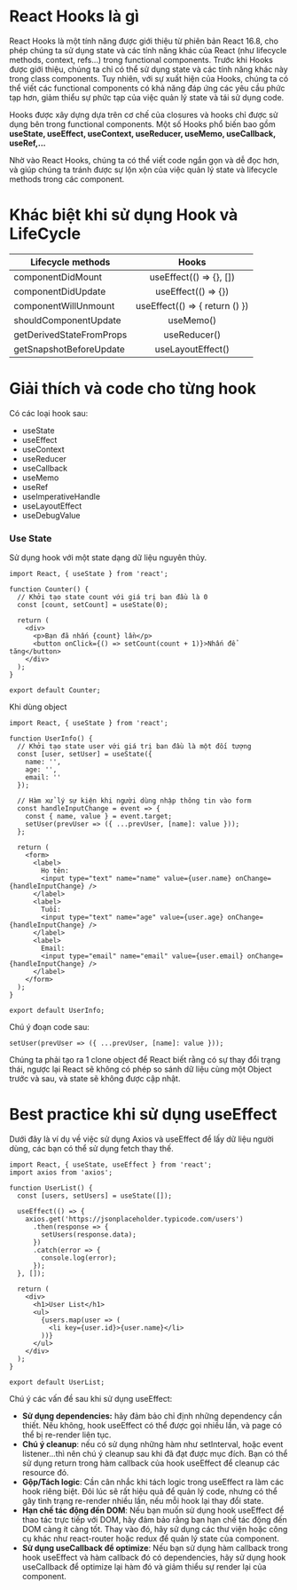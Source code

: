 # React Hooks là gì
React Hooks là một tính năng được giới thiệu từ phiên bản React 16.8, cho phép chúng ta sử dụng state và các tính năng khác của React (như lifecycle methods, context, refs...) trong functional components. Trước khi Hooks được giới thiệu, chúng ta chỉ có thể sử dụng state và các tính năng khác này trong class components. Tuy nhiên, với sự xuất hiện của Hooks, chúng ta có thể viết các functional components có khả năng đáp ứng các yêu cầu phức tạp hơn, giảm thiểu sự phức tạp của việc quản lý state và tái sử dụng code.

Hooks được xây dựng dựa trên cơ chế của closures và hooks chỉ được sử dụng bên trong functional components. Một số Hooks phổ biến bao gồm **useState, useEffect, useContext, useReducer, useMemo, useCallback, useRef,...**

Nhờ vào React Hooks, chúng ta có thể viết code ngắn gọn và dễ đọc hơn, và giúp chúng ta tránh được sự lộn xộn của việc quản lý state và lifecycle methods trong các component.
# Khác biệt khi sử dụng Hook và LifeCycle

| Lifecycle methods |     Hooks     |
|-------------------|:-------------:|
| componentDidMount         | useEffect(() => {}, [])  |
| componentDidUpdate          |   useEffect(() => {})    |
| componentWillUnmount          | useEffect(() => { return () }) |
|shouldComponentUpdate |useMemo() |
|getDerivedStateFromProps |useReducer() |
|getSnapshotBeforeUpdate |useLayoutEffect() |

# Giải thích và code cho từng hook

Có các loại hook sau:
- useState
- useEffect
- useContext
- useReducer
- useCallback
- useMemo
- useRef
- useImperativeHandle
- useLayoutEffect
- useDebugValue

### Use State
Sử dụng hook với một state dạng dữ liệu nguyên thủy.
```
import React, { useState } from 'react';

function Counter() {
  // Khởi tạo state count với giá trị ban đầu là 0
  const [count, setCount] = useState(0);

  return (
    <div>
      <p>Bạn đã nhấn {count} lần</p>
      <button onClick={() => setCount(count + 1)}>Nhấn để tăng</button>
    </div>
  );
}

export default Counter;

```

Khi dùng object

```
import React, { useState } from 'react';

function UserInfo() {
  // Khởi tạo state user với giá trị ban đầu là một đối tượng
  const [user, setUser] = useState({
    name: '',
    age: '',
    email: ''
  });

  // Hàm xử lý sự kiện khi người dùng nhập thông tin vào form
  const handleInputChange = event => {
    const { name, value } = event.target;
    setUser(prevUser => ({ ...prevUser, [name]: value }));
  };

  return (
    <form>
      <label>
        Họ tên:
        <input type="text" name="name" value={user.name} onChange={handleInputChange} />
      </label>
      <label>
        Tuổi:
        <input type="text" name="age" value={user.age} onChange={handleInputChange} />
      </label>
      <label>
        Email:
        <input type="email" name="email" value={user.email} onChange={handleInputChange} />
      </label>
    </form>
  );
}

export default UserInfo;

```

Chú ý đoạn code sau:
```
setUser(prevUser => ({ ...prevUser, [name]: value }));
```
Chúng ta phải tạo ra 1 clone object để React biết rằng có sự thay đổi trạng thái, ngược lại React sẽ không có phép so sánh dữ liệu cùng một Object trước và sau, và state sẽ không được cập nhật.

# Best practice khi sử dụng useEffect

Dưới đây là ví dụ về việc sử dụng Axios và useEffect để lấy dữ liệu người dùng, các bạn có thể sử dụng fetch thay thế.

```
import React, { useState, useEffect } from 'react';
import axios from 'axios';

function UserList() {
  const [users, setUsers] = useState([]);

  useEffect(() => {
    axios.get('https://jsonplaceholder.typicode.com/users')
      .then(response => {
        setUsers(response.data);
      })
      .catch(error => {
        console.log(error);
      });
  }, []);

  return (
    <div>
      <h1>User List</h1>
      <ul>
        {users.map(user => (
          <li key={user.id}>{user.name}</li>
        ))}
      </ul>
    </div>
  );
}

export default UserList;

```
Chú ý các vấn đề sau khi sử dụng useEffect:
- **Sử dụng dependencies:** hãy đảm bảo chỉ định những dependency cần thiết. Nếu không, hook useEffect có thể được gọi nhiều lần, và page có thể bị re-render liên tục.
- **Chú ý cleanup**: nếu có sử dụng những hàm như setInterval, hoặc event listener...thì nên chú ý cleanup sau khi đã đạt được mục đích. Bạn có thể sử dụng return trong hàm callback của hook useEffect để cleanup các resource đó.
- **Gộp/Tách logic**: Cần cân nhắc khi tách logic trong useEffect ra làm các hook riêng biệt. Đôi lúc sẽ rất hiệu quả để quản lý code, nhưng có thể gây tình trạng re-render nhiều lần, nếu mỗi hook lại thay đổi state.
- **Hạn chế tác động đến DOM**: Nếu bạn muốn sử dụng hook useEffect để thao tác trực tiếp với DOM, hãy đảm bảo rằng bạn hạn chế tác động đến DOM càng ít càng tốt. Thay vào đó, hãy sử dụng các thư viện hoặc công cụ khác như react-router hoặc redux để quản lý state của component.
- **Sử dụng useCallback để optimize**: Nếu bạn sử dụng hàm callback trong hook useEffect và hàm callback đó có dependencies, hãy sử dụng hook useCallback để optimize lại hàm đó và giảm thiểu sự render lại của component.